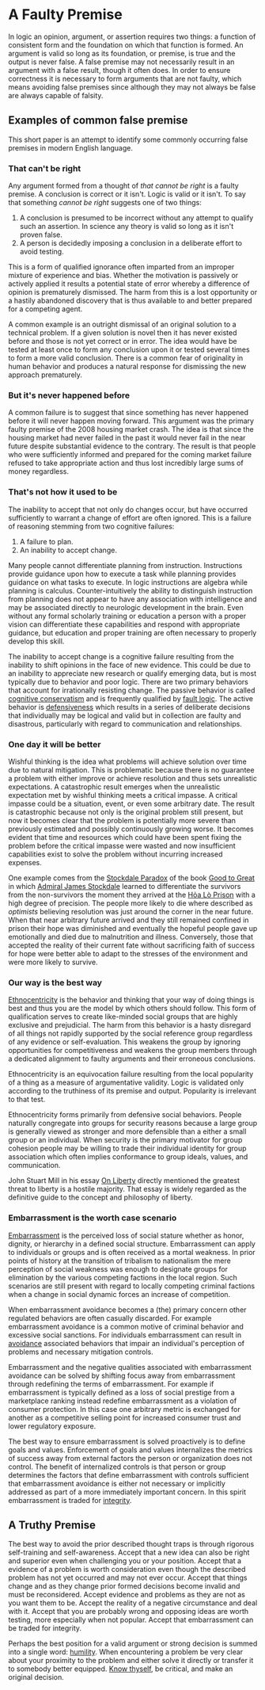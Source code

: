 # A Faulty Premise
In logic an opinion, argument, or assertion requires two things: a function of consistent form and the foundation on which that function is formed.  An argument is valid so long as its foundation, or premise, is true and the output is never false. A false premise may not necessarily result in an argument with a false result, though it often does.  In order to ensure correctness it is necessary to form arguments that are not faulty, which means avoiding false premises since although they may not always be false are always capable of falsity.

## Examples of common false premise
This short paper is an attempt to identify some commonly occurring false premises in modern English language.

### That can't be right
Any argument formed from a thought of *that cannot be right* is a faulty premise.  A conclusion is correct or it isn't.  Logic is valid or it isn't.  To say that something *cannot be right* suggests one of two things:

1. A conclusion is presumed to be incorrect without any attempt to qualify such an assertion.  In science any theory is valid so long as it isn't proven false.
2. A person is decidedly imposing a conclusion in a deliberate effort to avoid testing.

This is a form of qualified ignorance often imparted from an improper mixture of experience and bias.  Whether the motivation is passively or actively applied it results a potential state of error whereby a difference of opinion is prematurely dismissed.  The harm from this is a lost opportunity or a hastily abandoned discovery that is thus available to and better prepared for a competing agent.

A common example is an outright dismissal of an original solution to a technical problem.  If a given solution is novel then it has never existed before and those is not yet correct or in error.  The idea would have be tested at least once to form any conclusion upon it or tested several times to form a more valid conclusion.  There is a common fear of originality in human behavior and produces a natural response for dismissing the new approach prematurely.

### But it's never happened before
A common failure is to suggest that since something has never happened before it will never happen moving forward.  This argument was the primary faulty premise of the 2008 housing market crash.  The idea is that since the housing market had never failed in the past it would never fail in the near future despite substantial evidence to the contrary.  The result is that people who were sufficiently informed and prepared for the coming market failure refused to take appropriate action and thus lost incredibly large sums of money regardless.

### That's not how it used to be
The inability to accept that not only do changes occur, but have occurred sufficiently to warrant a change of effort are often ignored.  This is a failure of reasoning stemming from two cognitive failures:

1. A failure to plan.
2. An inability to accept change.

Many people cannot differentiate planning from instruction.  Instructions provide guidance upon how to execute a task while planning provides guidance on what tasks to execute.  In logic instructions are algebra while planning is calculus.  Counter-intuitively the ability to distinguish instruction from planning does not appear to have any association with intelligence and may be associated directly to neurologic development in the brain. Even without any formal scholarly training or education a person with a proper vision can differentiate these capabilities and respond with appropriate guidance, but education and proper training are often necessary to properly develop this skill.

The inability to accept change is a cognitive failure resulting from the inability to shift opinions in the face of new evidence.  This could be due to an inability to appreciate new research or qualify emerging data, but is most typically due to behavior and poor logic.  There are two primary behaviors that account for irrationally resisting change.  The passive behavior is called [cognitive conservatism](https://en.wikipedia.org/wiki/Conservatism_(belief_revision)) and is frequently qualified by [fault logic](https://en.wikipedia.org/wiki/List_of_fallacies).  The active behavior is [defensiveness](https://www.betterhelp.com/advice/behavior/what-is-defensive-behavior-and-what-does-it-look-like/) which results in a series of deliberate decisions that individually may be logical and valid but in collection are faulty and disastrous, particularly with regard to communication and relationships.

### One day it will be better
Wishful thinking is the idea what problems will achieve solution over time due to natural mitigation.  This is problematic because there is no guarantee a problem with either improve or achieve resolution and thus sets unrealistic expectations.  A catastrophic result emerges when the unrealistic expectation met by wishful thinking meets a critical impasse.  A critical impasse could be a situation, event, or even some arbitrary date.  The result is catastrophic because not only is the original problem still present, but now it becomes clear that the problem is potentially more severe than previously estimated and possibly continuously growing worse.  It becomes evident that time and resources which could have been spent fixing the problem before the critical impasse were wasted and now insufficient capabilities exist to solve the problem without incurring increased expenses.

One example comes from the [Stockdale Paradox](https://innovationandcreativityinstitute.com/stockdale-paradox/) of the book [Good to Great](https://en.wikipedia.org/wiki/Good_to_Great) in which [Admiral James Stockdale](https://en.wikipedia.org/wiki/James_Stockdale) learned to differentiate the survivors from the non-survivors the moment they arrived at the [Hỏa Lò Prison](https://en.wikipedia.org/wiki/H%E1%BB%8Fa_L%C3%B2_Prison) with a high degree of precision.  The people more likely to die where described as *optimists* believing resolution was just around the corner in the near future.  When that near arbitrary future arrived and they still remained confined in prison their hope was diminished and eventually the hopeful people gave up emotionally and died due to malnutrition and illness.  Conversely, those that accepted the reality of their current fate without sacrificing faith of success for hope were better able to adapt to the stresses of the environment and were more likely to survive.

### Our way is the best way
[Ethnocentricity](https://en.wikipedia.org/wiki/Ethnocentrism) is the behavior and thinking that your way of doing things is best and thus you are the model by which others should follow.  This form of qualification serves to create like-minded social groups that are highly exclusive and prejudicial.  The harm from this behavior is a hasty disregard of all things not rapidly supported by the social reference group regardless of any evidence or self-evaluation.  This weakens the group by ignoring opportunities for competitiveness and weakens the group members through a dedicated alignment to faulty arguments and their erroneous conclusions.

Ethnocentricity is an equivocation failure resulting from the local popularity of a thing as a measure of argumentative validity.  Logic is validated only according to the truthiness of its premise and output.  Popularity is irrelevant to that test.

Ethnocentricity forms primarily from defensive social behaviors.  People naturally congregate into groups for security reasons because a large group is generally viewed as stronger and more defensible than a either a small group or an individual.  When security is the primary motivator for group cohesion people may be willing to trade their individual identity for group association which often implies conformance to group ideals, values, and communication.

John Stuart Mill in his essay [On Liberty](https://en.wikisource.org/wiki/On_Liberty) directly mentioned the greatest threat to liberty is a hostile majority.  That essay is widely regarded as the definitive guide to the concept and philosophy of liberty.

### Embarrassment is the worth case scenario
[Embarrassment](https://en.wikipedia.org/wiki/Embarrassment) is the perceived loss of social stature whether as honor, dignity, or hierarchy in a defined social structure.  Embarrassment can apply to individuals or groups and is often received as a mortal weakness.  In prior points of history at the transition of tribalism to nationalism the mere perception of social weakness was enough to designate groups for elimination by the various competing factions in the local region.  Such scenarios are still present with regard to locally competing criminal factions when a change in social dynamic forces an increase of competition.

When embarrassment avoidance becomes a (the) primary concern other regulated behaviors are often casually discarded.  For example embarrassment avoidance is a common motive of criminal behavior and excessive social sanctions.  For individuals embarrassment can result in [avoidance](https://en.wikipedia.org/wiki/Avoidance_coping) associated behaviors that impair an individual's perception of problems and necessary mitigation controls.

Embarrassment and the negative qualities associated with embarrassment avoidance can be solved by shifting focus away from embarrassment through redefining the terms of embarrassment.  For example if embarrassment is typically defined as a loss of social prestige from a marketplace ranking instead redefine embarrassment as a violation of consumer protection.  In this case one arbitrary metric is exchanged for another as a competitive selling point for increased consumer trust and lower regulatory exposure.

The best way to ensure embarrassment is solved proactively is to define goals and values.  Enforcement of goals and values internalizes the metrics of success away from external factors the person or organization does not control.  The benefit of internalized controls is that person or group determines the factors that define embarrassment with controls sufficient that embarrassment avoidance is either not necessary or implicitly addressed as part of a more immediately important concern.  In this spirit embarrassment is traded for [integrity](https://en.wikipedia.org/wiki/Integrity).

## A Truthy Premise
The best way to avoid the prior described thought traps is through rigorous self-training and self-awareness.  Accept that a new idea can also be right and superior even when challenging you or your position.  Accept that a evidence of a problem is worth consideration even though the described problem has not yet occurred and may not ever occur.  Accept that things change and as they change prior formed decisions become invalid and must be reconsidered.  Accept evidence and problems as they are not as you want them to be.  Accept the reality of a negative circumstance and deal with it.  Accept that you are probably wrong and opposing ideas are worth testing, more especially when not popular.  Accept that embarrassment can be traded for integrity.

Perhaps the best position for a valid argument or strong decision is summed into a single word: [humility](https://en.wikipedia.org/wiki/Humility).  When encountering a problem be very clear about your proximity to the problem and either solve it directly or transfer it to somebody better equipped.  [Know thyself](https://en.wikipedia.org/wiki/Know_thyself), be critical, and make an original decision.